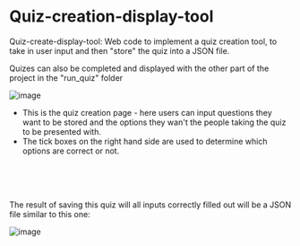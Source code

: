 # Quiz-creation-display-tool

Quiz-create-display-tool: Web code to implement a quiz creation tool, to take in user input and then "store" the quiz into a JSON file.

Quizes can also be completed and displayed with the other part of the project in the "run_quiz" folder


![image](https://user-images.githubusercontent.com/87393875/206874755-cb4d6175-989e-45b4-a09b-ded1aabe9e74.png)

- This is the quiz creation page - here users can input questions they want to be stored and the options they wan't the people taking the quiz to be presented with.
- The tick boxes on the right hand side are used to determine which options are correct or not.

  
<br>
<br>
<br>
  
    
The result of saving this quiz will all inputs correctly filled out will be a JSON file similar to this one:

![image](https://user-images.githubusercontent.com/87393875/206874832-00d57c96-360a-4582-99b0-9a72e6531301.png)



